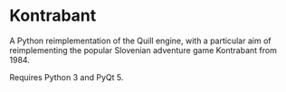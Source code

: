 Kontrabant
==========

A Python reimplementation of the Quill engine, with a particular aim of reimplementing the popular Slovenian adventure game Kontrabant from 1984.

Requires Python 3 and PyQt 5.

